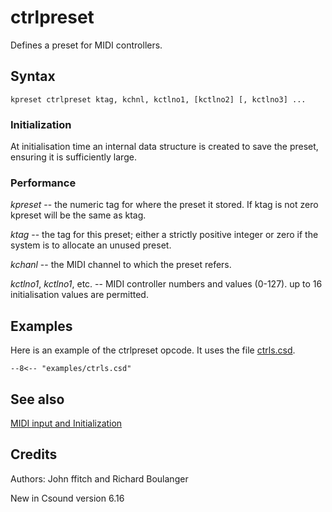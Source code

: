 <!--
id:ctrlpreset
category:Real-time MIDI:Input
-->
# ctrlpreset
Defines a preset for MIDI controllers.

## Syntax
``` csound-orc
kpreset ctrlpreset ktag, kchnl, kctlno1, [kctlno2] [, kctlno3] ...
```

### Initialization

At initialisation time an internal data structure is created to save the preset, ensuring it is sufficiently large.

### Performance

_kpreset_ -- the numeric tag for where the preset it stored.  If ktag is not zero kpreset will be the same as ktag.

_ktag_ -- the tag for this preset; either a strictly positive integer or zero if the system is to allocate an unused preset.

_kchanl_ -- the MIDI channel to which the preset refers.

_kctlno1_, _kctlno1_, etc. -- MIDI controller numbers and values (0-127).  up to 16 initialisation values are permitted.

## Examples

Here is an example of the ctrlpreset opcode. It uses the file [ctrls.csd](../../examples/ctrls.csd).

``` csound-csd title="Example of the ctrlpreset opcode." linenums="1"
--8<-- "examples/ctrls.csd"
```

## See also

[MIDI input and Initialization](../../midi/input)

## Credits

Authors: John ffitch and Richard Boulanger<br>

New in Csound version 6.16
